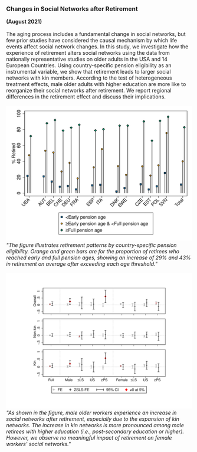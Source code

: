 ### Changes in Social Networks after Retirement
**(August 2021)**
<br>
<br>
The aging process includes a fundamental change in social networks, but few prior studies have considered the causal mechanism by which life events affect social network changes. In this study, we investigate how the experience of retirement alters social networks using the data from nationally representative studies on older adults in the USA and 14 European Countries. Using country-specific pension eligibility as an instrumental variable, we show that retirement leads to larger social networks with kin members. According to the test of heterogeneous treatment effects, male older adults with higher education are more like to reorganize their social networks after retirement. We report regional differences in the retirement effect and discuss their implications.
<br>
<br>
![fig1](/assets/abstract/netretire_fig1.svg)
<br>
_"The figure illustrates retirement patterns by country-specific pension eligibility. Orange and green bars are for the proportion of retirees who reached early and full pension ages, showing an increase of 29% and 43% in retirement on average after exceeding each age threshold."_
<br>
<br>
![fig2](/assets/abstract/netretire_fig2.svg)
<br>
_"As shown in the figure, male older workers experience an increase in social networks after retirement, especially due to the expansion of kin networks. The increase in kin networks is more pronounced among male retirees with higher education (i.e., post-secondary education or higher). However, we observe no meaningful impact of retirement on female workers' social networks."_
